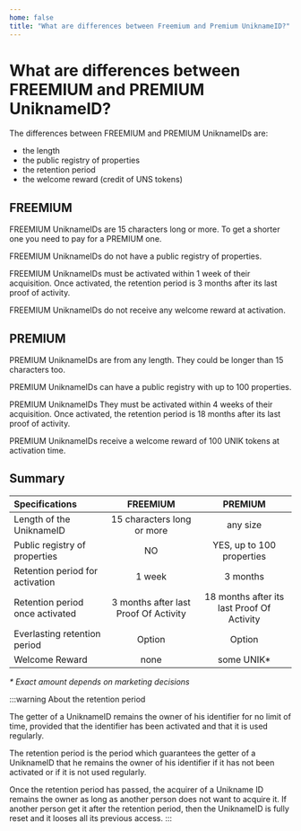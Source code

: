 ```yaml
---
home: false
title: "What are differences between Freemium and Premium UniknameID?"
---
```


# What are differences between FREEMIUM and PREMIUM UniknameID?

The differences between FREEMIUM and PREMIUM UniknameIDs are:
* the length
* the public registry of properties
* the retention period
* the welcome reward (credit of UNS tokens)

## FREEMIUM

FREEMIUM UniknameIDs are 15 characters long or more. To get a shorter one you need to pay for a PREMIUM one.

FREEMIUM UniknameIDs do not have a public registry of properties.

FREEMIUM UniknameIDs must be activated within 1 week of their acquisition. Once activated, the retention period is 3 months after its last proof of activity.

FREEMIUM UniknameIDs do not receive any welcome reward at activation.

## PREMIUM

PREMIUM UniknameIDs are from any length. They could be longer than 15 characters too.

PREMIUM UniknameIDs can have a public registry with up to 100 properties. 

PREMIUM UniknameIDs They must be activated within 4 weeks of their acquisition. Once activated, the retention period is 18 months after its last proof of activity.

PREMIUM UniknameIDs receive a welcome reward of 100 UNIK tokens at activation time.

## Summary 

| Specifications | FREEMIUM | PREMIUM |
| :- | :-: | :-: |
| Length of the UniknameID | 15 characters long or more | any size |
| Public registry of properties | NO | YES, up to 100 properties |
| Retention period for activation | 1 week | 3 months |
| Retention period once activated | 3 months after last Proof Of Activity | 18 months after its last Proof Of Activity |
| Everlasting retention period | Option | Option |
| Welcome Reward | none | some UNIK* |

_* Exact amount depends on marketing decisions_

<hseparator/>

:::warning About the retention period

The getter of a UniknameID remains the owner of his identifier for no limit of time, provided that the identifier has been activated and that it is used regularly.

The retention period is the period which guarantees the getter of a UniknameID that he remains the owner of his identifier if it has not been activated or if it is not used regularly. 

Once the retention period has passed, the acquirer of a Unikname ID remains the owner as long as another person does not want to acquire it. If another person get it after the retention period, then the  UniknameID is fully reset and it looses all its previous access.
:::

